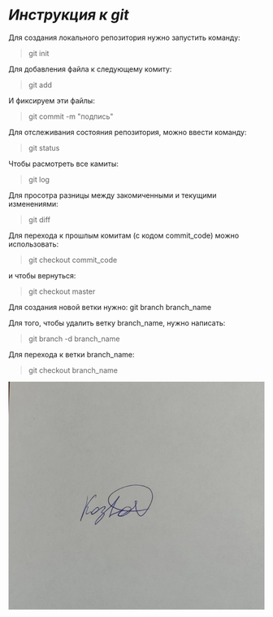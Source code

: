 # ***Инструкция к git***
Для создания локального репозитория нужно запустить команду:
>git init

Для добавления файла к следующему комиту:
> git add

И фиксируем эти файлы:
> git commit -m "подпись"

Для отслеживания состояния репозитория, можно ввести команду:
> git status

Чтобы расмотреть все камиты:
> git log

Для просотра разницы между закомиченными и текущими изменениями:
> git diff

Для перехода к прошлым комитам (с кодом commit_code) можно использовать:
>git checkout commit_code

и чтобы вернуться:
> git checkout master

Для создания новой ветки нужно:
git branch branch_name

Для того, чтобы удалить ветку branch_name, нужно написать:
>git branch -d branch_name

Для перехода к ветки branch_name:
>git checkout branch_name

![какая-то картинка](podpis.jpg)